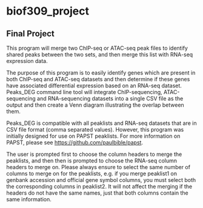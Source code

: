 # biof309_project

## Final Project

This program will merge two ChIP-seq or ATAC-seq peak files to identify shared peaks between the two sets, and then merge this list with RNA-seq expression data.

The purpose of this program is to easily identify genes which are present in both ChIP-seq and ATAC-seq datasets and then determine if these genes have associated differential expression based on an RNA-seq dataset.  
Peaks_DEG command line tool will integrate ChIP-sequencing, ATAC-sequencing and RNA-sequencing datasets into a single CSV file as the output and then  create a Venn diagram illustrating the overlap between them. 

Peaks_DEG is compatible with all peaklists and RNA-seq datasets that are in CSV file format (comma separated values).
However, this program was initially designed for use on PAPST peaklists. For more information on PAPST, please see https://github.com/paulbible/papst. 
 
The user is prompted first to choose the column headers to merge the peaklists, and then then is prompted to choose the RNA-seq column headers to merge on.  Please always ensure to select the same number of columns to merge on for the peaklists, e.g. if you merge peaklist1 on genbank accession and official gene symbol columns, you must select both the corresponding columns in peaklist2. It will not affect the merging if the headers do not have the same names, just that  both columns contain the same information. 

